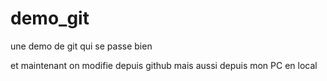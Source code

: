 # demo_git
une demo de git qui se passe bien

et maintenant on modifie depuis github mais aussi depuis mon PC en local
